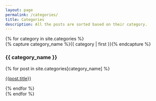 ```yaml
---
layout: page
permalink: /categories/
title: Categories
description: All the posts are sorted based on their category.
---
```



<div class="categories-page">
{% for category in site.categories %}
  <div class="archive-group">
    {% capture category_name %}{{ category | first }}{% endcapture %}
   <a name="{{ category_name | slugify }}"></a>    
    <h3 class="category-head">{{ category_name }}</h3>
        <div class="row">
    {% for post in site.categories[category_name] %}
    <div class="col-md-4">
     <a class="nostyle" href="{{ site.baseurl }}{{ post.url }}">
       <div class="cards">
           <div class="image" style="background-image: url({{site.baseurl}}{{post.image}})"></div>
            <p class="text-center">{{post.title}}</p>
        </div>
     </a>
     </div>
    {% endfor %}
     </div>
  </div>
{% endfor %}
</div>